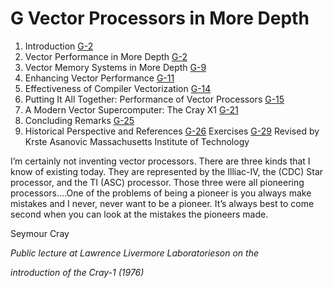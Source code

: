 # G Vector Processors in More Depth

1. Introduction [G-2](#introduction-12)
2. Vector Performance in More Depth
   [G-2](#vector-performance-in-more-depth)
3. Vector Memory Systems in More Depth
   [G-9](#vector-memory-systems-in-more-depth)
4. Enhancing Vector Performance [G-11](#enhancing-vector-performance)
5. Effectiveness of Compiler Vectorization
   [G-14](#effectiveness-of-compiler-vectorization)
6. Putting It All Together: Performance of Vector Processors
   [G-15](#_bookmark695)
7. A Modern Vector Supercomputer: The Cray X1
   [G-21](#a-modern-vector-supercomputer-the-cray-x1)
8. Concluding Remarks [G-25](#concluding-remarks-12)
9. Historical Perspective and References
   [G-26](#historical-perspective-and-references-7) Exercises
   [G-29](#exercises-9)
   Revised by Krste Asanovic Massachusetts Institute of Technology

I’m certainly not inventing vector processors. There are three kinds that I know of existing today. They are represented by the Illiac-IV, the (CDC) Star processor, and the TI (ASC) processor. Those three were all pioneering processors.…One of the problems of being a pioneer is you always make mistakes and I never, never want to be a pioneer. It’s always best to come second when you can look at the mistakes the pioneers made.

Seymour Cray

_Public lecture at Lawrence Livermore Laboratorieson on the_

_introduction of the Cray-1 (1976)_
